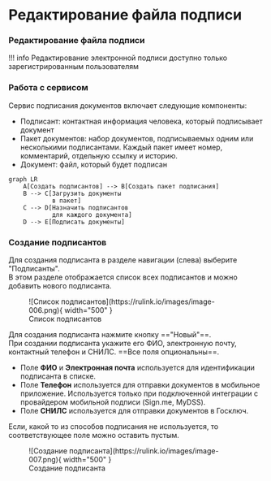 ﻿# Редактирование файла подписи

### Редактирование файла подписи
!!! info
Редактирование электронной подписи доступно только зарегистрированным пользователям

### Работа с сервисом
Сервис подписания документов включает следующие компоненты:

- Подписант: контактная информация человека, который подписывает документ  
- Пакет документов: набор документов, подписываемых одним или несколькими подписантами. Каждый пакет имеет номер, комментарий, отдельную ссылку и историю. 
- Документ: файл, который будет подписан  

```mermaid
graph LR
    A[Создать подписантов] --> B[Создать пакет подписания]
    B --> C[Загрузить документы
            в пакет]
    C --> D[Назначить подписантов
            для каждого документа]
    D --> E[Подписать документы]
```

### Создание подписантов
Для создания подписанта в разделе навигации (слева) выберите "Подписанты".  
В этом разделе отображается список всех подписантов и можно добавить нового подписанта.

<figure markdown="span">
  ![Список подписантов](https://rulink.io/images/image-006.png){ width="500" }
  <figcaption>Список подписантов</figcaption>
</figure>

Для создания подписанта нажмите кнопку =="Новый"==.  
При создании подписанта укажите его ФИО, электронную почту, контактный телефон и СНИЛС. ==Все поля опциональны==.

- Поле **ФИО** и **Электронная почта** используется для идентификации подписанта в списке.
- Поле **Телефон** используется для отправки документов в мобильное приложение. Используется только при подключенной интеграции с провайдером мобильной подписи (Sign.me, MyDSS).
- Поле **СНИЛС** используется для отправки документов в Госключ.

Если, какой то из способов подписания не используется, то соответствующее поле можно оставить пустым.

<figure markdown="span">
  ![Создание подписанта](https://rulink.io/images/image-007.png){ width="500" }
  <figcaption>Создание подписанта</figcaption>
</figure>